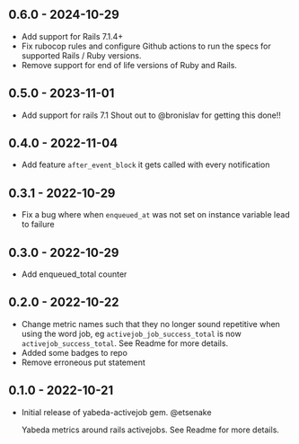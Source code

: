 ## 0.6.0 - 2024-10-29
- Add support for Rails 7.1.4+
- Fix rubocop rules and configure Github actions to run the specs for supported Rails / Ruby versions.
- Remove support for end of life versions of Ruby and Rails.

## 0.5.0 - 2023-11-01
- Add support for rails 7.1 Shout out to @bronislav for getting this done!!

## 0.4.0 - 2022-11-04

- Add feature `after_event_block` it gets called with every notification

## 0.3.1 - 2022-10-29

- Fix a bug where when `enqueued_at` was not set on instance variable lead to failure

## 0.3.0 - 2022-10-29

- Add enqueued_total counter

## 0.2.0 - 2022-10-22

- Change metric names such that they no longer sound repetitive when using the word job, eg `activejob_job_success_total` is now `activejob_success_total`. See Readme for more details.
- Added some badges to repo
- Remove erroneous put statement

## 0.1.0 - 2022-10-21

- Initial release of yabeda-activejob gem. @etsenake

  Yabeda metrics around rails activejobs. See Readme for more details.
